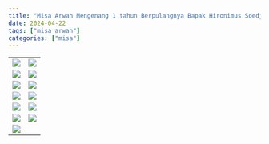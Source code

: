 ```yaml
---
title: "Misa Arwah Mengenang 1 tahun Berpulangnya Bapak Hironimus Soedjarwo"
date: 2024-04-22
tags: ["misa arwah"]
categories: ["misa"]
---
```

| | |
|---|---|
| ![](/img/misaarwah22apr24.avif) |  ![](/img/misaarwah22apr241.avif) | 
| ![](/img/misaarwah22apr242.avif) |  ![](/img/misaarwah22apr243.avif) | 
| ![](/img/misaarwah22apr244.avif) |  ![](/img/misaarwah22apr245.avif) | 
| ![](/img/misaarwah22apr246.avif) |  ![](/img/misaarwah22apr247.avif) | 
| ![](/img/misaarwah22apr248.avif) |  ![](/img/misaarwah22apr249.avif) | 
| ![](/img/misaarwah22apr2410.avif) |  ![](/img/misaarwah22apr2411.avif) | 
|  ![](/img/misaarwah22apr2412.avif) | 
